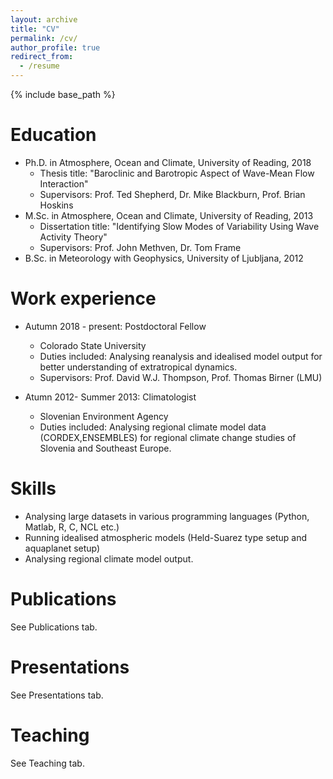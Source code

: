 ```yaml
---
layout: archive
title: "CV"
permalink: /cv/
author_profile: true
redirect_from:
  - /resume
---
```


{% include base_path %}

Education
======
* Ph.D. in Atmosphere, Ocean and Climate, University of Reading, 2018
  * Thesis title: "Baroclinic and Barotropic Aspect of Wave-Mean Flow Interaction"
  * Supervisors: Prof. Ted Shepherd, Dr. Mike Blackburn, Prof. Brian Hoskins
* M.Sc. in Atmosphere, Ocean and Climate, University of Reading, 2013
  * Dissertation title: "Identifying Slow Modes of Variability Using Wave Activity Theory"
  * Supervisors: Prof. John Methven, Dr. Tom Frame
* B.Sc. in Meteorology with Geophysics, University of Ljubljana, 2012



Work experience
======
* Autumn 2018 - present: Postdoctoral Fellow
  * Colorado State University
  * Duties included: Analysing reanalysis and idealised model output for better understanding of extratropical dynamics. 
  * Supervisors: Prof. David W.J. Thompson, Prof. Thomas Birner (LMU)
  
* Atumn 2012- Summer 2013: Climatologist
  * Slovenian Environment Agency
  * Duties included: Analysing regional climate model data (CORDEX,ENSEMBLES) for regional climate change studies of Slovenia and Southeast Europe.

Skills
======
* Analysing large datasets in various programming languages (Python, Matlab, R, C, NCL etc.)
* Running idealised atmospheric models (Held-Suarez type setup and aquaplanet setup)
* Analysing regional climate model output.

Publications
======
  See Publications tab.
  
Presentations
======
  See Presentations tab.
  
Teaching
======
  See Teaching tab.
  

